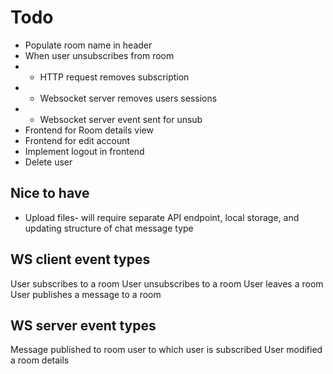 # Todo

* Populate room name in header
* When user unsubscribes from room
* * HTTP request removes subscription
* * Websocket server removes users sessions
* * Websocket server event sent for unsub
* Frontend for Room details view
* Frontend for edit account
* Implement logout in frontend
* Delete user

## Nice to have

* Upload files- will require separate API endpoint, local storage, and updating structure of chat message type


## WS client event types

User subscribes to a room
User unsubscribes to a room
User leaves a room
User publishes a message to a room

## WS server event types

Message published to room user to which user is subscribed
User modified a room details


